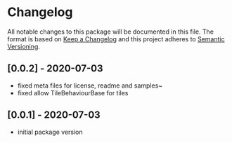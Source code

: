 # Changelog
All notable changes to this package will be documented in this file.
The format is based on [Keep a Changelog](http://keepachangelog.com/en/1.0.0/) and this project adheres to [Semantic Versioning](http://semver.org/spec/v2.0.0.html).

## [0.0.2] - 2020-07-03
- fixed meta files for license, readme and samples~
- fixed allow TileBehaviourBase for tiles

## [0.0.1] - 2020-07-03
- initial package version